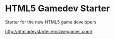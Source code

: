 HTML5 Gamedev Starter
=====================

Starter for the new HTML5 game developers

http://html5devstarter.enclavegames.com/
